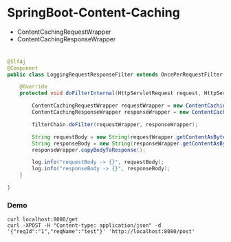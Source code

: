 # SpringBoot-Content-Caching

- ContentCachingRequestWrapper
- ContentCachingResponseWrapper


###

```java

@Slf4j
@Component
public class LoggingRequestResponseFilter extends OncePerRequestFilter {

    @Override
    protected void doFilterInternal(HttpServletRequest request, HttpServletResponse response, FilterChain filterChain) throws ServletException, IOException {

        ContentCachingRequestWrapper requestWrapper = new ContentCachingRequestWrapper(request);
        ContentCachingResponseWrapper responseWrapper = new ContentCachingResponseWrapper(response);

        filterChain.doFilter(requestWrapper, responseWrapper);

        String requestBody = new String(requestWrapper.getContentAsByteArray(), requestWrapper.getCharacterEncoding());
        String responseBody = new String(responseWrapper.getContentAsByteArray(), responseWrapper.getCharacterEncoding());
        responseWrapper.copyBodyToResponse();

        log.info("requestBody -> {}", requestBody);
        log.info("responseBody -> {}", responseBody);
    }

}

```

### Demo 

    curl localhost:8080/get
    curl -XPOST -H "Content-type: application/json" -d '{"reqId":"1","reqName":"test"}' 'http://localhost:8080/post'
